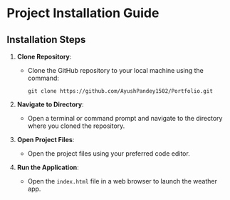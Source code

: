 # Project Installation Guide

## Installation Steps

1. **Clone Repository**: 
   - Clone the GitHub repository to your local machine using the command:
     ```
     git clone https://github.com/AyushPandey1502/Portfolio.git
     ```

2. **Navigate to Directory**: 
   - Open a terminal or command prompt and navigate to the directory where you cloned the repository.

3. **Open Project Files**:
   - Open the project files using your preferred code editor.

4. **Run the Application**: 
   - Open the `index.html` file in a web browser to launch the weather app.
